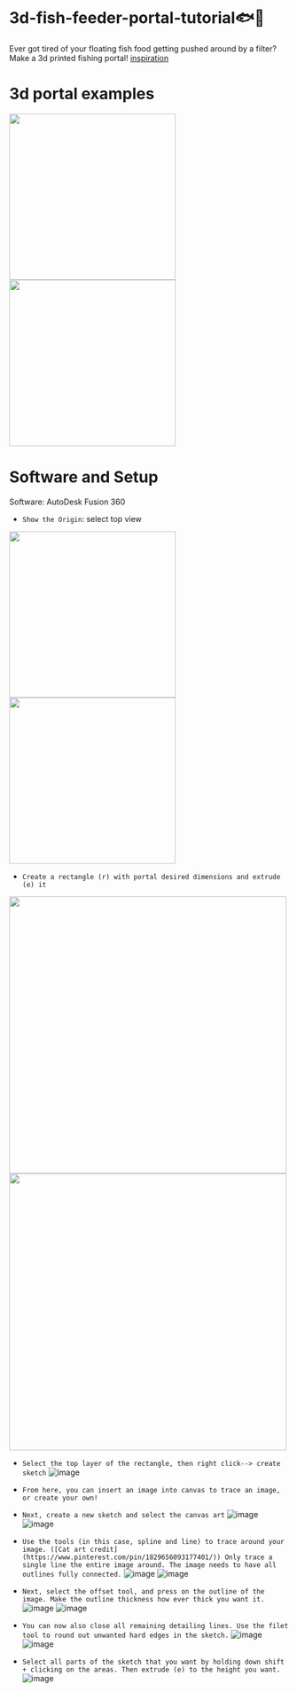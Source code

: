 # 3d-fish-feeder-portal-tutorial🐟🫧
Ever got tired of your floating fish food getting pushed around by a filter?
Make a 3d printed fishing portal! [inspiration](https://fishportals.com/collections/fish-portals)

# 3d portal examples
<p align="left">
<a>
<img src="https://github.com/se1yu/cat-fish-feeder-portal/assets/121521414/0a58e22a-5a89-4f6b-a03f-e75f96705284" width="300" height="300">
<img src="https://github.com/se1yu/cat-fish-feeder-portal/assets/121521414/d1037fe1-deb3-40ef-ae6a-eb220e9c5810" width="300" height="300">
</a>
</p>

# Software and Setup
Software: AutoDesk Fusion 360
- `Show the Origin`: select top view
<p align="left">
<a>
<img src="https://github.com/se1yu/3d-fish-feeder-portal-tutorial/assets/121521414/675a4242-9ffd-4be5-b2c0-3548ee8e3f80" width="300" height="300">
<img src="https://github.com/se1yu/3d-fish-feeder-portal-tutorial/assets/121521414/caeedcfb-0484-484b-9280-cd02a94f398b" width="300" height="300">
</a>
</p>

- `Create a rectangle (r) with portal desired dimensions and extrude (e) it`

<p align="left">
<a>
<img src="https://github.com/se1yu/3d-fish-feeder-portal-tutorial/assets/121521414/fe58eb22-e219-4db6-bf00-6f1c18aa33cb" width="500">
<img src="https://github.com/se1yu/3d-fish-feeder-portal-tutorial/assets/121521414/a6ba36d3-ae68-400f-a261-0de0d3bc7468" width="500">
</a>
</p>

- `Select the top layer of the rectangle, then right click--> create sketch`
![image](https://github.com/se1yu/3d-fish-feeder-portal-tutorial/assets/121521414/4aaf8c31-5915-4811-a63e-1991191b3124)

- `From here, you can insert an image into canvas to trace an image, or create your own!`
- `Next, create a new sketch and select the canvas art`
![image](https://github.com/se1yu/3d-fish-feeder-portal-tutorial/assets/121521414/facda58c-9e73-4a70-b2c3-5bf7ae4ca148)
![image](https://github.com/se1yu/3d-fish-feeder-portal-tutorial/assets/121521414/dd95c607-9b52-492c-9848-e88a4d34430e)

- `Use the tools (in this case, spline and line) to trace around your image. ([Cat art credit](https://www.pinterest.com/pin/1829656093177401/)) Only trace a single line the entire image around. The image needs to have all outlines fully connected.`
![image](https://github.com/se1yu/3d-fish-feeder-portal-tutorial/assets/121521414/13b6ad5c-d443-4af2-a762-cf6257f3555a) 
![image](https://github.com/se1yu/3d-fish-feeder-portal-tutorial/assets/121521414/09f23671-e437-4c7d-99bb-b3e0ebf43106)

- `Next, select the offset tool, and press on the outline of the image. Make the outline thickness how ever thick you want it.`
![image](https://github.com/se1yu/3d-fish-feeder-portal-tutorial/assets/121521414/f59e501c-4048-4769-a854-61473bb5b76a)
![image](https://github.com/se1yu/3d-fish-feeder-portal-tutorial/assets/121521414/b344c28d-b637-44e5-a326-e84ba4e0c7e2)

- `You can now also close all remaining detailing lines. Use the filet tool to round out unwanted hard edges in the sketch.` 
![image](https://github.com/se1yu/3d-fish-feeder-portal-tutorial/assets/121521414/fa1b241e-3ffd-429a-aa72-fe5319f02bfe)
![image](https://github.com/se1yu/3d-fish-feeder-portal-tutorial/assets/121521414/a04c3519-d330-40c7-bf44-b41457f5263f)

- `Select all parts of the sketch that you want by holding down shift + clicking on the areas. Then extrude (e) to the height you want.`
![image](https://github.com/se1yu/3d-fish-feeder-portal-tutorial/assets/121521414/fb9cf6b9-9dbc-4771-b75f-95daa7445e2f)

